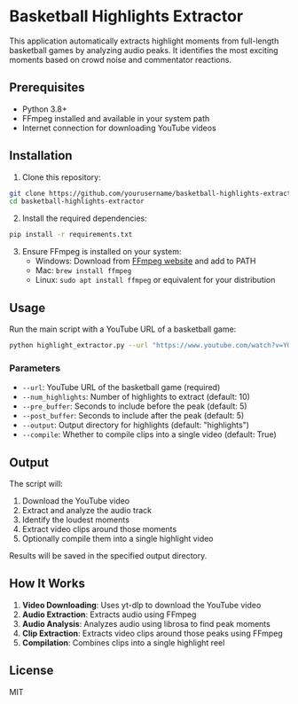 # Basketball Highlights Extractor

This application automatically extracts highlight moments from full-length basketball games by analyzing audio peaks. It identifies the most exciting moments based on crowd noise and commentator reactions.

## Prerequisites

- Python 3.8+
- FFmpeg installed and available in your system path
- Internet connection for downloading YouTube videos

## Installation

1. Clone this repository:

```bash
git clone https://github.com/yourusername/basketball-highlights-extractor.git
cd basketball-highlights-extractor
```

2. Install the required dependencies:

```bash
pip install -r requirements.txt
```

3. Ensure FFmpeg is installed on your system:
   - Windows: Download from [FFmpeg website](https://ffmpeg.org/download.html) and add to PATH
   - Mac: `brew install ffmpeg`
   - Linux: `sudo apt install ffmpeg` or equivalent for your distribution

## Usage

Run the main script with a YouTube URL of a basketball game:

```bash
python highlight_extractor.py --url "https://www.youtube.com/watch?v=YOUTUBE_VIDEO_ID" --num_highlights 10
```

### Parameters

- `--url`: YouTube URL of the basketball game (required)
- `--num_highlights`: Number of highlights to extract (default: 10)
- `--pre_buffer`: Seconds to include before the peak (default: 5)
- `--post_buffer`: Seconds to include after the peak (default: 5)
- `--output`: Output directory for highlights (default: "highlights")
- `--compile`: Whether to compile clips into a single video (default: True)

## Output

The script will:

1. Download the YouTube video
2. Extract and analyze the audio track
3. Identify the loudest moments
4. Extract video clips around those moments
5. Optionally compile them into a single highlight video

Results will be saved in the specified output directory.

## How It Works

1. **Video Downloading**: Uses yt-dlp to download the YouTube video
2. **Audio Extraction**: Extracts audio using FFmpeg
3. **Audio Analysis**: Analyzes audio using librosa to find peak moments
4. **Clip Extraction**: Extracts video clips around those peaks using FFmpeg
5. **Compilation**: Combines clips into a single highlight reel

## License

MIT
